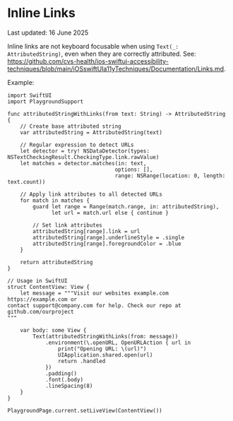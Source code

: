 # Inline Links

Last updated: 16 June 2025

Inline links are not keyboard focusable when using `Text(_: AttributedString)`,
even when they are correctly attributed. See: <https://github.com/cvs-health/ios-swiftui-accessibility-techniques/blob/main/iOSswiftUIa11yTechniques/Documentation/Links.md>.

Example:

```{swift}
import SwiftUI
import PlaygroundSupport

func attributedStringWithLinks(from text: String) -> AttributedString {
    // Create base attributed string
    var attributedString = AttributedString(text)

    // Regular expression to detect URLs
    let detector = try! NSDataDetector(types: NSTextCheckingResult.CheckingType.link.rawValue)
    let matches = detector.matches(in: text,
                                  options: [],
                                  range: NSRange(location: 0, length: text.count))

    // Apply link attributes to all detected URLs
    for match in matches {
        guard let range = Range(match.range, in: attributedString),
              let url = match.url else { continue }

        // Set link attributes
        attributedString[range].link = url
        attributedString[range].underlineStyle = .single
        attributedString[range].foregroundColor = .blue
    }

    return attributedString
}

// Usage in SwiftUI
struct ContentView: View {
    let message = """Visit our websites example.com https://example.com or
contact support@company.com for help. Check our repo at github.com/ourproject
"""

    var body: some View {
        Text(attributedStringWithLinks(from: message))
            .environment(\.openURL, OpenURLAction { url in
                print("Opening URL: \(url)")
                UIApplication.shared.open(url)
                return .handled
            })
            .padding()
            .font(.body)
            .lineSpacing(8)
    }
}

PlaygroundPage.current.setLiveView(ContentView())
```

